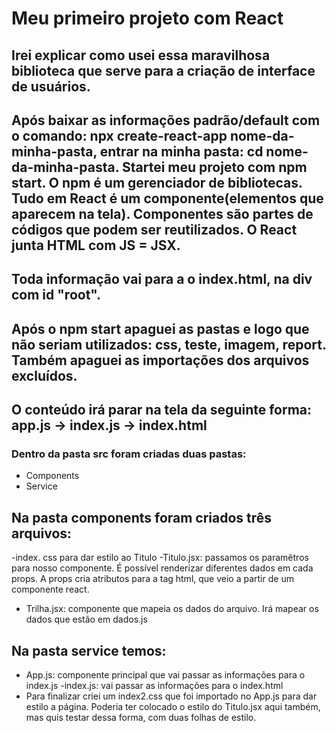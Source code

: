 # Meu primeiro projeto com React
## Irei explicar como usei essa maravilhosa biblioteca que serve para a criação de interface de usuários.
## Após baixar as informações padrão/default com o comando: npx create-react-app nome-da-minha-pasta, entrar na minha pasta:  cd nome-da-minha-pasta. Startei meu projeto com npm start. O npm é um gerenciador de bibliotecas. Tudo em React é um componente(elementos que aparecem na tela). Componentes são partes de códigos que podem ser reutilizados. O React junta HTML com JS = JSX.
## Toda informação vai para a o index.html, na div com id "root".
## Após o npm start apaguei as pastas e logo que não seriam utilizados: css, teste, imagem, report. Também apaguei as importações dos arquivos excluídos.
## O conteúdo irá parar na tela da seguinte forma: app.js -> index.js -> index.html
### Dentro da pasta src foram criadas duas pastas:
- Components 
- Service
## Na pasta components foram criados três arquivos:
-index. css para dar estilo ao Titulo
-Titulo.jsx: passamos os paramêtros para nosso componente. É possível renderizar diferentes dados em cada props. A props cria atributos para a tag html, que veio a partir de um componente react. 
- Trilha.jsx: componente que mapeia os dados do arquivo. Irá mapear os dados que estão em dados.js
## Na pasta service temos:
- App.js: componente principal que vai passar as informações para o index.js
-index.js: vai passar as informações para o index.html
- Para finalizar criei um index2.css que foi importado no App.js para dar estilo a página. Poderia ter colocado o estilo do Titulo.jsx aqui também, mas quis testar dessa forma, com duas folhas de estilo.

